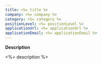 ```yaml
---
title: <%= title %>
company: <%= company %>
category: <%= category %>
positionLevel: <%= positionLevel %>
applicationUrl: <%= applicationUrl %>
applicationEmail: <%= applicationEmail %>
---
```


**Description**

<%= description %>
